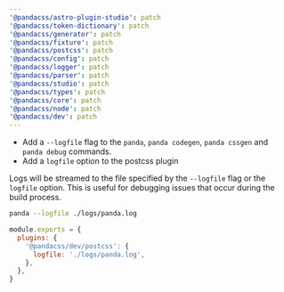 ```yaml
---
'@pandacss/astro-plugin-studio': patch
'@pandacss/token-dictionary': patch
'@pandacss/generator': patch
'@pandacss/fixture': patch
'@pandacss/postcss': patch
'@pandacss/config': patch
'@pandacss/logger': patch
'@pandacss/parser': patch
'@pandacss/studio': patch
'@pandacss/types': patch
'@pandacss/core': patch
'@pandacss/node': patch
'@pandacss/dev': patch
---
```


- Add a `--logfile` flag to the `panda`, `panda codegen`, `panda cssgen` and `panda debug` commands.
- Add a `logfile` option to the postcss plugin

Logs will be streamed to the file specified by the `--logfile` flag or the `logfile` option. This is useful for
debugging issues that occur during the build process.

```sh
panda --logfile ./logs/panda.log
```

```js
module.exports = {
  plugins: {
    '@pandacss/dev/postcss': {
      logfile: './logs/panda.log',
    },
  },
}
```
